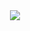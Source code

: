 <div style="text-align:center">
  <img src="https://profile-counter.glitch.me/roadsideparty/count.svg"/>
</div>
